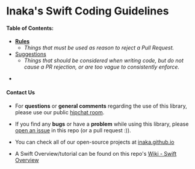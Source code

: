 Inaka's Swift Coding Guidelines
===============================

#### Table of Contents:
* **[Rules](rules/index.md)**
  * *Things that must be used as reason to reject a Pull Request.*
* [Suggestions](suggestions/index.md)
  * *Things that should be considered when writing code, but do not cause a PR rejection, or are too vague to consistently enforce.*

-

#### Contact Us

- For **questions** or **general comments** regarding the use of this library, please use our public
[hipchat room](http://inaka.net/hipchat).

- If you find any **bugs** or have a **problem** while using this library, please [open an issue](https://github.com/inaka/galgo/issues/new) in this repo (or a pull request :)).

- You can check all of our open-source projects at [inaka.github.io](http://inaka.github.io)

- A Swift Overview/tutorial can be found on this repo's [Wiki - Swift Overview](https://github.com/inaka/swift_guidelines/wiki/SwiftOverview)
